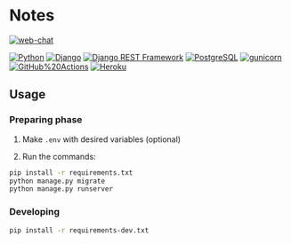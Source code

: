# Notes

[![web-chat](https://github.com/artrey/notes/actions/workflows/ci.yml/badge.svg?branch=master)](https://github.com/artrey/notes/actions/workflows/ci.yml)

[![Python](https://img.shields.io/badge/-Python-ffde57?style=flat-square&logo=Python)](https://www.python.org/)
[![Django](https://img.shields.io/badge/-Django-092e20?style=flat-square&logo=Django)](https://www.djangoproject.com/)
[![Django REST Framework](https://img.shields.io/badge/-Django%20REST%20Framework-c9510c?style=flat-square&logo=drf)](https://www.django-rest-framework.org/)
[![PostgreSQL](https://img.shields.io/badge/-PostgreSQL-bbeedd?style=flat-square&logo=PostgreSQL)](https://www.postgresql.org/)
[![gunicorn](https://img.shields.io/badge/-gunicorn-008272?style=flat-square&logo=gunicorn)](https://gunicorn.org/)
[![GitHub%20Actions](https://img.shields.io/badge/-GitHub%20Actions-f5f5f5?style=flat-square&logo=GitHub%20actions)](https://github.com/features/actions)
[![Heroku](https://img.shields.io/badge/-Heroku-6762a6?style=flat-square&logo=Heroku)](https://heroku.com/)

## Usage

### Preparing phase

1. Make `.env` with desired variables (optional)

2. Run the commands:

```bash
pip install -r requirements.txt
python manage.py migrate
python manage.py runserver
```

### Developing

```bash
pip install -r requirements-dev.txt
```
